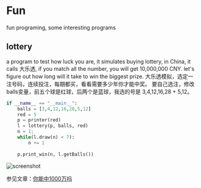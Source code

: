 # Fun
fun programing, some interesting programs

## lottery
a program to test how luck you are, it simulates buying lottery, in China, it calls 大乐透, if you match all the number, you will get 10,000,000 CNY.
let's figure out how long will it take to win the biggest prize.
大乐透模拟，选定一注号码，连续投注，每期都买，看看需要多少年你才能中奖。
要自己选注，修改balls变量，前五个球是红球，后两个是蓝球，我选的号是 3,4,12,16,28 + 5,12。
```python
if __name__ == "__main__":
	balls = [3,4,12,16,28,5,12]
	red = 5
	p = printer(red)
	l = lottery(p, balls, red)
	n = 1;
	while(l.draw(n) < 7):
		n += 1
	
	p.print_win(n, l.getBalls())
```
![screenshot](http://i67.tinypic.com/2ngh8wi.png)

参见文章：[你能中1000万吗](http://1few.com/fun-python-lottery)

